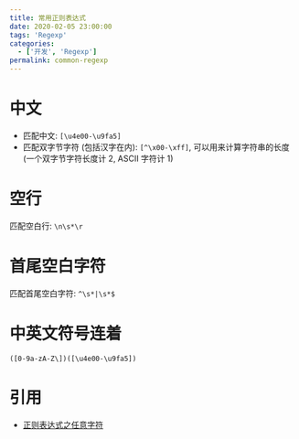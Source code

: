 ```yaml
---
title: 常用正则表达式
date: 2020-02-05 23:00:00
tags: 'Regexp'
categories:
  - ['开发', 'Regexp']
permalink: common-regexp
---
```


# 中文

- 匹配中文: `[\u4e00-\u9fa5]`
- 匹配双字节字符 (包括汉字在内): `[^\x00-\xff]`, 可以用来计算字符串的长度 (一个双字节字符长度计 2, ASCII 字符计 1)

# 空行

匹配空白行: `\n\s*\r`

# 首尾空白字符

匹配首尾空白字符: `^\s*|\s*$`

# 中英文符号连着

`([0-9a-zA-Z\])([\u4e00-\u9fa5])`

# 引用

- [正则表达式之任意字符](https://www.w3cschool.cn/regexp/1ngu1pqi.html)